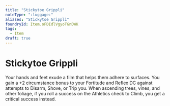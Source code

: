 ```yaml
---
title: "Stickytoe Grippli"
noteType: ":luggage:"
aliases: "Stickytoe Grippli"
foundryId: Item.oFDIdlVgyoTGnDWK
tags:
  - Item
draft: true
---
```


# Stickytoe Grippli

Your hands and feet exude a film that helps them adhere to surfaces. You gain a +2 circumstance bonus to your Fortitude and Reflex DC against attempts to Disarm, Shove, or Trip you. When ascending trees, vines, and other foliage, if you roll a success on the Athletics check to Climb, you get a critical success instead.

